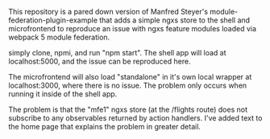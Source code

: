 This repository is a pared down version of Manfred Steyer's module-federation-plugin-example that adds a simple ngxs store to the shell and microfrontend to reproduce an issue with ngxs feature modules loaded via webpack 5 module federation.



simply clone, npmi, and run "npm start". The shell app will load at localhost:5000, and the issue can be reproduced here.

The microfrontend will also load "standalone" in it's own local wrapper at localhost:3000, where there is no issue. The problem only occurs when running it inside of the shell app.  

The problem is that the "mfe1" ngxs store (at the /flights route) does not subscribe to any observables returned by action handlers.
I've added text to the home page that explains the problem in greater detail.
